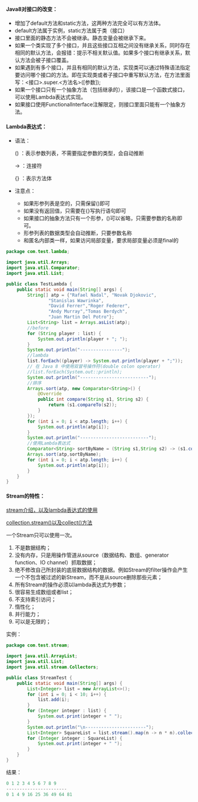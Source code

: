 #### Java8对接口的改变：

 * 增加了default方法和static方法，这两种方法完全可以有方法体。
 * default方法属于实例，static方法属于类（接口）
 * 接口里面的静态方法不会被继承。静态变量会被继承下来。
 * 如果一个类实现了多个接口，并且这些接口互相之间没有继承关系，同时存在相同的默认方法，会报错：提示不相关默认值。如果多个接口有继承关系，默认方法会被子接口覆盖。
 * 如果遇到有多个接口，并且有相同的默认方法，实现类可以通过特殊语法指定要访问哪个接口的方法。即在实现类或者子接口中重写默认方法，在方法里面写：<接口>.super.<方法名>([参数]);
 * 如果一个接口只有一个抽象方法（包括继承的），该接口是一个函数式接口，可以使用Lambda表达式实现。
 * 如果接口使用FunctionalInterface注解限定，则接口里面只能有一个抽象方法。

#### Lambda表达式：

 * 语法：

   ()	：表示参数列表，不需要指定参数的类型，会自动推断

   ->	：连接符

   {}	：表示方法体

* 注意点：

  + 如果形参列表是空的，只需保留()即可
  + 如果没有返回值，只需要在{}写执行语句即可
  + 如果接口的抽象方法只有一个形参，()可以省略，只需要参数的名称即可。
  + 形参列表的数据类型会自动推断，只要参数名称
  + 和匿名内部类一样，如果访问局部变量，要求局部变量必须是final的

```java
package com.test.lambda;

import java.util.Arrays;
import java.util.Comparator;
import java.util.List;

public class TestLambda {
    public static void main(String[] args) {
        String[] atp = {"Rafael Nadal", "Novak Djokovic",
                "Stanislas Wawrinka",
                "David Ferrer","Roger Federer",
                "Andy Murray","Tomas Berdych",
                "Juan Martin Del Potro"};
        List<String> list = Arrays.asList(atp);
        //before
        for (String player : list) {
            System.out.println(player + "; ");
        }
        System.out.println("----------------");
        //lambda
        list.forEach((player) -> System.out.println(player + ";"));
        // 在 Java 8 中使用双冒号操作符(double colon operator)
        //list.forEach(System.out::println);
        System.out.println("--------------------------");
        //排序
        Arrays.sort(atp, new Comparator<String>() {
            @Override
            public int compare(String s1, String s2) {
                return (s1.compareTo(s2));
            }
        });
        for (int i = 0; i < atp.length; i++) {
            System.out.println(atp[i]);
        }
        System.out.println("--------------------------");
        //使用Lambda表达式
        Comparator<String> sortByName = (String s1,String s2) -> (s1.compareTo(s2));
        Arrays.sort(atp,sortByName);
        for (int i = 0; i < atp.length; i++) {
            System.out.println(atp[i]);
        }
    }
}

```

#### Stream的特性：

[stream介绍，以及lambda表达式的使用](https://blog.csdn.net/lidai352710967/article/details/82496783)

[collection.stream()以及collect()方法](https://blog.csdn.net/lidai352710967/article/details/81461119)

一个Stream只可以使用一次。

1. 不是数据结构；
2. 没有内存，只是用操作管道从source（数据结构、数组、generator function、IO channel）抓取数据；
3. 绝不修改自己所封装的底层数据结构的数据。例如Stream的filter操作会产生一个不包含被过滤的新Stream，而不是从source删除那些元素；
4. 所有Stream的操作必须以lambda表达式为参数；
5. 很容易生成数组或者list；
6. 不支持索引访问；
7. 惰性化；
8. 并行能力；
9. 可以是无限的；

实例：

```java
package com.test.stream;

import java.util.ArrayList;
import java.util.List;
import java.util.stream.Collectors;

public class StreamTest {
    public static void main(String[] args) {
        List<Integer> list = new ArrayList<>();
        for (int i = 0; i < 10; i++) {
            list.add(i);
        }
        for (Integer integer : list) {
            System.out.print(integer + " ");
        }
        System.out.println("\n-----------------------");
        List<Integer> SquareList = list.stream().map(n -> n * n).collect(Collectors.toList());
        for (Integer integer : SquareList) {
            System.out.print(integer + " ");
        }
    }
}

```

结果：

```java
0 1 2 3 4 5 6 7 8 9 
-----------------------
0 1 4 9 16 25 36 49 64 81 
```

